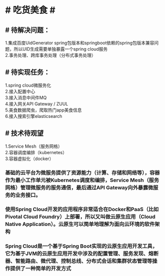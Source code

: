 <h1># 吃货美食  #</h1>
<h2># 待解决问题：</h2>
  1.集成百度UidGenerator spring包版本和springboot依赖的spring包版本兼容问题，所以UID生成需要单独暴露一个spring cloud服务<br/>
  2.事务处理、跨库事务处理（分布式事务处理）
<h2># 待实现任务：</h2>
  1.spring cloud微服务化 <br/>
  2.接入配置中心 <br/>
  3.接入消息中间件MQ <br/>
  4.接入网关API Gateway / ZUUL <br/>
  5.美食数据爬虫，爬取热门app美食信息 <br/>
  6.接入搜索引擎elasticsearch <br/>
<h2># 技术待观望</h2>  
  1.Service Mesh（服务网格） <br/>
  2.容器调度编排（kubernetes） <br/>
  3.容器虚拟化（docker） <br/>
 
<h3>基础的云平台为微服务提供了资源能力（计算、存储和网络等），容器作为最小工作单元被Kubernetes调度和编排，Service Mesh（服务网格）管理微服务的服务通信，最后通过API Gateway向外暴露微服务的业务接口。</h3>
<h3>使用Spring Cloud开发的应用程序非常适合在Docker和PaaS（比如Pivotal Cloud Foundry）上部署，所以又叫做云原生应用（Cloud Native Application）。云原生可以简单地理解为面向云环境的软件架构</h3>
<h3>Spring Cloud是一个基于Spring Boot实现的云原生应用开发工具，它为基于JVM的云原生应用开发中涉及的配置管理、服务发现、熔断器、智能路由、微代理、控制总线、分布式会话和集群状态管理等操作提供了一种简单的开发方式</h3>  